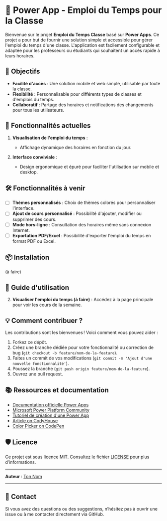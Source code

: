# 📅 Power App - Emploi du Temps pour la Classe

Bienvenue sur le projet **Emploi du Temps Classe** basé sur **Power Apps**. Ce projet a pour but de fournir une solution simple et accessible pour gérer l'emploi du temps d'une classe. L'application est facilement configurable et adaptée pour les professeurs ou étudiants qui souhaitent un accès rapide à leurs horaires.

## 🎯 Objectifs

- **Facilité d'accès** : Une solution mobile et web simple, utilisable par toute la classe.
- **Flexibilité** : Personnalisable pour différents types de classes et d'emplois du temps.
- **Collaboratif** : Partage des horaires et notifications des changements pour tous les utilisateurs.
  
## 🚀 Fonctionnalités actuelles

1. **Visualisation de l'emploi du temps** : 
    - Affichage dynamique des horaires en fonction du jour.

5. **Interface conviviale** : 
    - Design ergonomique et épuré pour faciliter l'utilisation sur mobile et desktop.

## 🛠️ Fonctionnalités à venir

- [ ] **Thèmes personnalisés** : Choix de thèmes colorés pour personnaliser l'interface.
- [ ] **Ajout de cours personnalisé** : Possibilité d'ajouter, modifier ou supprimer des cours.
- [ ] **Mode hors-ligne** : Consultation des horaires même sans connexion Internet.
- [ ] **Exportation PDF/Excel** : Possibilité d'exporter l'emploi du temps en format PDF ou Excel.
  
## 📦 Installation

(à faire)


## 📝 Guide d'utilisation

2. **Visualiser l'emploi du temps (à faire)** : Accédez à la page principale pour voir les cours de la semaine.


## 💡 Comment contribuer ?

Les contributions sont les bienvenues ! Voici comment vous pouvez aider :
1. Forkez ce dépôt.
2. Créez une branche dédiée pour votre fonctionnalité ou correction de bug (`git checkout -b feature/nom-de-la-feature`).
3. Faites un commit de vos modifications (`git commit -m 'Ajout d'une nouvelle fonctionnalité'`).
4. Poussez la branche (`git push origin feature/nom-de-la-feature`).
5. Ouvrez une pull request.

## 📚 Ressources et documentation

- [Documentation officielle Power Apps](https://docs.microsoft.com/fr-fr/powerapps/)
- [Microsoft Power Platform Community](https://powerusers.microsoft.com/)
- [Tutoriel de création d'une Power App](https://docs.microsoft.com/fr-fr/learn/modules/create-an-app-in-a-day/)
- [Article on CodyHouse](https://codyhouse.co/gem/schedule-template)
- [Color Picker on CodePen](https://codepen.io/mfort/pen/xxmoeXd)

## 🛡️ Licence

Ce projet est sous licence MIT. Consultez le fichier [LICENSE](LICENSE) pour plus d’informations.

---

**Auteur** : [Ton Nom](https://github.com/Grahmindol)

---

## 📧 Contact

Si vous avez des questions ou des suggestions, n’hésitez pas à ouvrir une issue ou à me contacter directement via GitHub.

